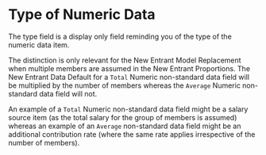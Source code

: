 # Type of Numeric Data

The type field is a display only field reminding you of the type of the
numeric data item.

The distinction is only relevant for the New Entrant Model Replacement
when multiple members are assumed in the New Entrant Proportions. The
New Entrant Data Default for a `Total` Numeric non-standard data field
will be multiplied by the number of members whereas the `Average`
Numeric non-standard data field will not.

An example of a `Total` Numeric non-standard data field might be a
salary source item (as the total salary for the group of members is
assumed) whereas an example of an `Average` non-standard data field
might be an additional contribution rate (where the same rate applies
irrespective of the number of members).
